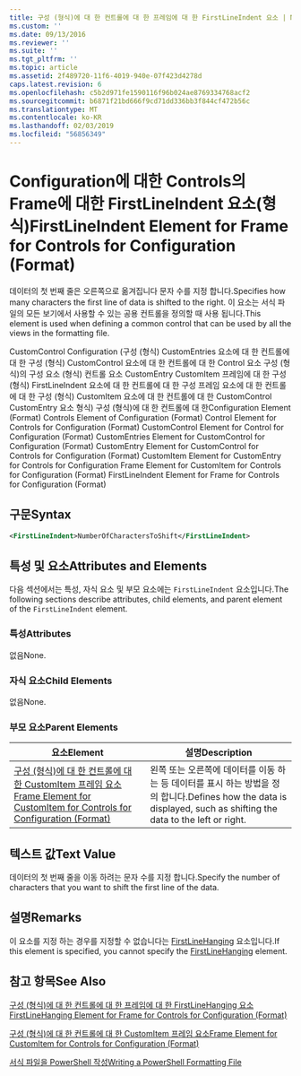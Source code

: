 ```yaml
---
title: 구성 (형식)에 대 한 컨트롤에 대 한 프레임에 대 한 FirstLineIndent 요소 | Microsoft Docs
ms.custom: ''
ms.date: 09/13/2016
ms.reviewer: ''
ms.suite: ''
ms.tgt_pltfrm: ''
ms.topic: article
ms.assetid: 2f489720-11f6-4019-940e-07f423d4278d
caps.latest.revision: 6
ms.openlocfilehash: c5b2d971fe1590116f96b024ae8769334768acf2
ms.sourcegitcommit: b6871f21bd666f9cd71dd336bb3f844cf472b56c
ms.translationtype: MT
ms.contentlocale: ko-KR
ms.lasthandoff: 02/03/2019
ms.locfileid: "56856349"
---
```

# <a name="firstlineindent-element-for-frame-for-controls-for-configuration-format"></a><span data-ttu-id="f0d5c-102">Configuration에 대한 Controls의 Frame에 대한 FirstLineIndent 요소(형식)</span><span class="sxs-lookup"><span data-stu-id="f0d5c-102">FirstLineIndent Element for Frame for Controls for Configuration (Format)</span></span>

<span data-ttu-id="f0d5c-103">데이터의 첫 번째 줄은 오른쪽으로 옮겨집니다 문자 수를 지정 합니다.</span><span class="sxs-lookup"><span data-stu-id="f0d5c-103">Specifies how many characters the first line of data is shifted to the right.</span></span> <span data-ttu-id="f0d5c-104">이 요소는 서식 파일의 모든 보기에서 사용할 수 있는 공용 컨트롤을 정의할 때 사용 됩니다.</span><span class="sxs-lookup"><span data-stu-id="f0d5c-104">This element is used when defining a common control that can be used by all the views in the formatting file.</span></span>

<span data-ttu-id="f0d5c-105">CustomControl Configuration (구성 (형식) CustomEntries 요소에 대 한 컨트롤에 대 한 구성 (형식) CustomControl 요소에 대 한 컨트롤에 대 한 Control 요소 구성 (형식)의 구성 요소 (형식) 컨트롤 요소 CustomEntry CustomItem 프레임에 대 한 구성 (형식) FirstLineIndent 요소에 대 한 컨트롤에 대 한 구성 프레임 요소에 대 한 컨트롤에 대 한 구성 (형식) CustomItem 요소에 대 한 컨트롤에 대 한 CustomControl CustomEntry 요소 형식) 구성 (형식)에 대 한 컨트롤에 대 한</span><span class="sxs-lookup"><span data-stu-id="f0d5c-105">Configuration Element (Format) Controls Element of Configuration (Format) Control Element for Controls for Configuration (Format) CustomControl Element for Control for Configuration (Format) CustomEntries Element for CustomControl for Configuration (Format) CustomEntry Element for CustomControl for Controls for Configuration (Format) CustomItem Element for CustomEntry for Controls for Configuration Frame Element for CustomItem for Controls for Configuration (Format) FirstLineIndent Element for Frame for Controls for Configuration (Format)</span></span>

## <a name="syntax"></a><span data-ttu-id="f0d5c-106">구문</span><span class="sxs-lookup"><span data-stu-id="f0d5c-106">Syntax</span></span>

```xml
<FirstLineIndent>NumberOfCharactersToShift</FirstLineIndent>
```

## <a name="attributes-and-elements"></a><span data-ttu-id="f0d5c-107">특성 및 요소</span><span class="sxs-lookup"><span data-stu-id="f0d5c-107">Attributes and Elements</span></span>

<span data-ttu-id="f0d5c-108">다음 섹션에서는 특성, 자식 요소 및 부모 요소에는 `FirstLineIndent` 요소입니다.</span><span class="sxs-lookup"><span data-stu-id="f0d5c-108">The following sections describe attributes, child elements, and parent element of the `FirstLineIndent` element.</span></span>

### <a name="attributes"></a><span data-ttu-id="f0d5c-109">특성</span><span class="sxs-lookup"><span data-stu-id="f0d5c-109">Attributes</span></span>

<span data-ttu-id="f0d5c-110">없음</span><span class="sxs-lookup"><span data-stu-id="f0d5c-110">None.</span></span>

### <a name="child-elements"></a><span data-ttu-id="f0d5c-111">자식 요소</span><span class="sxs-lookup"><span data-stu-id="f0d5c-111">Child Elements</span></span>

<span data-ttu-id="f0d5c-112">없음</span><span class="sxs-lookup"><span data-stu-id="f0d5c-112">None.</span></span>

### <a name="parent-elements"></a><span data-ttu-id="f0d5c-113">부모 요소</span><span class="sxs-lookup"><span data-stu-id="f0d5c-113">Parent Elements</span></span>

|<span data-ttu-id="f0d5c-114">요소</span><span class="sxs-lookup"><span data-stu-id="f0d5c-114">Element</span></span>|<span data-ttu-id="f0d5c-115">설명</span><span class="sxs-lookup"><span data-stu-id="f0d5c-115">Description</span></span>|
|-------------|-----------------|
|[<span data-ttu-id="f0d5c-116">구성 (형식)에 대 한 컨트롤에 대 한 CustomItem 프레임 요소</span><span class="sxs-lookup"><span data-stu-id="f0d5c-116">Frame Element for CustomItem for Controls for Configuration (Format)</span></span>](./frame-element-for-customitem-for-controls-for-configuration-format.md)|<span data-ttu-id="f0d5c-117">왼쪽 또는 오른쪽에 데이터를 이동 하는 등 데이터를 표시 하는 방법을 정의 합니다.</span><span class="sxs-lookup"><span data-stu-id="f0d5c-117">Defines how the data is displayed, such as shifting the data to the left or right.</span></span>|

## <a name="text-value"></a><span data-ttu-id="f0d5c-118">텍스트 값</span><span class="sxs-lookup"><span data-stu-id="f0d5c-118">Text Value</span></span>

<span data-ttu-id="f0d5c-119">데이터의 첫 번째 줄을 이동 하려는 문자 수를 지정 합니다.</span><span class="sxs-lookup"><span data-stu-id="f0d5c-119">Specify the number of characters that you want to shift the first line of the data.</span></span>

## <a name="remarks"></a><span data-ttu-id="f0d5c-120">설명</span><span class="sxs-lookup"><span data-stu-id="f0d5c-120">Remarks</span></span>

<span data-ttu-id="f0d5c-121">이 요소를 지정 하는 경우를 지정할 수 없습니다는 [FirstLineHanging](./firstlinehanging-element-for-frame-for-controls-for-configuration-format.md) 요소입니다.</span><span class="sxs-lookup"><span data-stu-id="f0d5c-121">If this element is specified, you cannot specify the [FirstLineHanging](./firstlinehanging-element-for-frame-for-controls-for-configuration-format.md) element.</span></span>

## <a name="see-also"></a><span data-ttu-id="f0d5c-122">참고 항목</span><span class="sxs-lookup"><span data-stu-id="f0d5c-122">See Also</span></span>

[<span data-ttu-id="f0d5c-123">구성 (형식)에 대 한 컨트롤에 대 한 프레임에 대 한 FirstLineHanging 요소</span><span class="sxs-lookup"><span data-stu-id="f0d5c-123">FirstLineHanging Element for Frame for Controls for Configuration (Format)</span></span>](./firstlinehanging-element-for-frame-for-controls-for-configuration-format.md)

[<span data-ttu-id="f0d5c-124">구성 (형식)에 대 한 컨트롤에 대 한 CustomItem 프레임 요소</span><span class="sxs-lookup"><span data-stu-id="f0d5c-124">Frame Element for CustomItem for Controls for Configuration (Format)</span></span>](./frame-element-for-customitem-for-controls-for-configuration-format.md)

[<span data-ttu-id="f0d5c-125">서식 파일을 PowerShell 작성</span><span class="sxs-lookup"><span data-stu-id="f0d5c-125">Writing a PowerShell Formatting File</span></span>](./writing-a-powershell-formatting-file.md)
